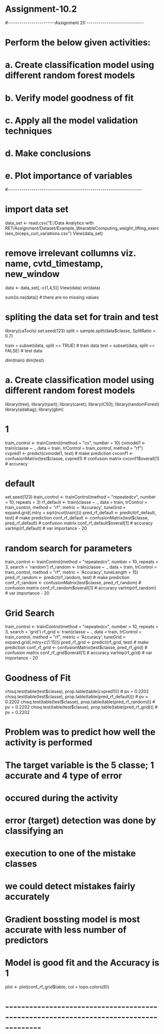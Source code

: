 # Assignment-10.2

#------------------------Assignment 20 -----------------------------

# Perform the below given activities:
# a. Create classification model using different random forest models
# b. Verify model goodness of fit
# c. Apply all the model validation techniques
# d. Make conclusions
# e. Plot importance of variables

#--------------------------------------------------------------------

# import data set
data_set <- read.csv("E:/Data Analytics with RET/Assignment/Dataset/Example_WearableComputing_weight_lifting_exercises_biceps_curl_variations.csv")
View(data_set)

# remove irrelevant collumns viz. name, cvtd_timestamp, new_window
data <- data_set[,-c(1,4,5)]
View(data)
str(data)

sum(is.na(data))  # there are no missing values

# spliting the data set for train and test

library(caTools)
set.seed(123)
split = sample.split(data$classe, SplitRatio = 0.7) 

train = subset(data, split == TRUE)            # train data
test = subset(data, split == FALSE)            # test data

dim(train)
dim(test)
# a. Create classification model using different random forest models

library(tree); library(rpart); library(caret); library(C50); library(randomForest)
library(adabag); library(gbm)


# 1
train_control <- trainControl(method = "cv", number = 10)
cvmodel1 <- train(classe ~ ., data = train, trControl = train_control, method = "rf") 
cvpred1 <- predict(cvmodel1, test)                        # make prediction
cvconf1 <- confusionMatrix(test$classe, cvpred1)          # confusion matrix
cvconf1$overall[1]                                        # accuracy

# default
set.seed(123)
train_control <- trainControl(method = "repeatedcv", number = 10, repeats = 3)
rf_default <- train(classe ~ ., data = train, trControl = train_control, method = "rf",
                    metric = 'Accuracy', tuneGrid = expand.grid(.mtry = sqrt(ncol(train)))) 
pred_rf_default <- predict(rf_default, test)                            # make prediction
conf_rf_default <- confusionMatrix(test$classe, pred_rf_default)        # confusion matrix
conf_rf_default$overall[1]                                              # accuracy
varImp(rf_default)                                                      # var importance - 20

# random search for parameters
train_control <- trainControl(method = "repeatedcv", number = 10, repeats = 3, search = 'random')
rf_random <- train(classe ~ ., data = train, trControl = train_control, method = "rf",
                   metric = 'Accuracy', tuneLength = 15) 
pred_rf_random <- predict(rf_random, test)                            # make prediction
conf_rf_random <- confusionMatrix(test$classe, pred_rf_random)        # confusion matrix
conf_rf_random$overall[1]                                             # accuracy
varImp(rf_random)                                                     # var importance - 20

# Grid Search
train_control <- trainControl(method = "repeatedcv", number = 10, repeats = 3, search = 'grid')
rf_grid <- train(classe ~ ., data = train, trControl = train_control, method = "rf",
                 metric = 'Accuracy', tuneGrid = expand.grid(.mtry=c(1:15))) 
pred_rf_grid <- predict(rf_grid, test)                            # make prediction
conf_rf_grid <- confusionMatrix(test$classe, pred_rf_grid)        # confusion matrix
conf_rf_grid$overall[1]                                           # accuracy
varImp(rf_grid)                                                   # var importance - 20


# Goodness of Fit
chisq.test(table(test$classe), prop.table(table(cvpred1)))            # pv = 0.2202
chisq.test(table(test$classe), prop.table(table(pred_rf_default)))    # pv = 0.2202
chisq.test(table(test$classe), prop.table(table(pred_rf_random)))     # pv = 0.2202
chisq.test(table(test$classe), prop.table(table(pred_rf_grid)))       # pv = 0.2202


# Problem was to predict how well the activity is performed
# The target variable is the 5 classe; 1 accurate and 4 type of error 
# occured during the activity

# error (target) detection was done by classifying an 
# execution to one of the mistake classes

# we could detect mistakes fairly accurately

# Gradient bossting model is most accurate with less number of predictors 
# Model is good fit and the Accuracy is 1

plot <- plot(conf_rf_grid$table, col = topo.colors(6))

# -------------------------------------------------------------------------------------




